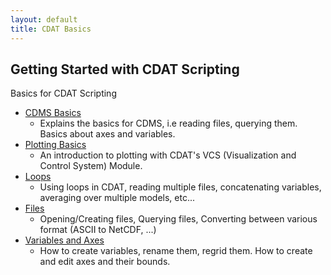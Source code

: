 ```yaml
---
layout: default
title: CDAT Basics
---
```


##  Getting Started with CDAT Scripting
Basics for CDAT Scripting

* [CDMS Basics](cdms-basics.html)
  * Explains the basics for CDMS, i.e reading files, querying them. Basics about axes and variables. 
* [Plotting Basics](plotting-basics.html)
  * An introduction to plotting with CDAT's VCS (Visualization and Control System) Module. 
* [Loops](loops-basics.html)
  * Using loops in CDAT, reading multiple files, concatenating variables, averaging over multiple models, etc... 
* [Files](files-basics.html)
  * Opening/Creating files, Querying files, Converting between various format (ASCII to NetCDF, ...)
* [Variables and Axes](variables-and-axes-basics.html)
  * How to create variables, rename them, regrid them. How to create and edit axes and their bounds.
